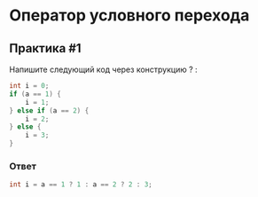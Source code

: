 # Оператор условного перехода

## Практика #1

Напишите следующий код через конструкцию ? :

```java
int i = 0;
if (a == 1) {
    i = 1;
} else if (a == 2) {
    i = 2;
} else {
    i = 3;
}
```

### Ответ

```java
int i = a == 1 ? 1 : a == 2 ? 2 : 3;
```